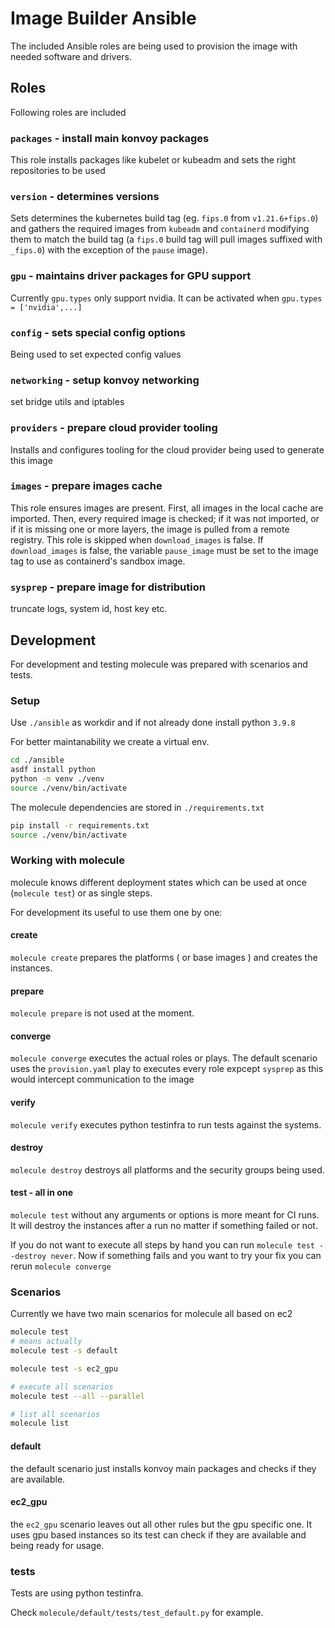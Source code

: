 # Image Builder Ansible
The included Ansible roles are being used to provision the image with needed software and drivers.


## Roles
Following roles are included

### `packages` - install main konvoy packages
This role installs packages like kubelet or kubeadm and sets the right
repositories to be used

### `version` - determines versions
Sets determines the kubernetes build tag (eg. `fips.0` from `v1.21.6+fips.0`)
and gathers the required images from `kubeadm` and `containerd` modifying them
to match the build tag (a `fips.0` build tag will pull images suffixed with
`_fips.0`) with the exception of the `pause` image).

### `gpu` - maintains driver packages for GPU support
Currently `gpu.types` only support nvidia.
It can be activated when `gpu.types = ['nvidia',...]`

### `config` - sets special config options
Being used to set expected config values

### `networking` - setup konvoy networking
set bridge utils and iptables

### `providers` - prepare cloud provider tooling
Installs and configures tooling for the cloud provider being used to generate
this image

### `images` - prepare images cache
This role ensures images are present. First, all images in the local cache are imported. Then, every required image is checked; if it was not imported, or if it is missing one or more layers, the image is pulled from a remote registry. This role is skipped when `download_images` is false.
If `download_images` is false, the variable `pause_image` must be set to the image tag to use as containerd's sandbox image.

### `sysprep` - prepare image for distribution
truncate logs, system id, host key etc.


## Development
For development and testing molecule was prepared with scenarios and tests.

### Setup
Use `./ansible` as workdir and if not already done install python `3.9.8`

For better maintanability we create a virtual env.

```bash
cd ./ansible
asdf install python
python -m venv ./venv
source ./venv/bin/activate
```

The molecule dependencies are stored in `./requirements.txt`

```bash
pip install -r requirements.txt
source ./venv/bin/activate

```

### Working with molecule
molecule knows different deployment states which can be used at once
(`molecule test`) or as single steps.

For development its useful to use them one by one:

#### create
`molecule create` prepares the platforms ( or base images ) and creates the
instances.

#### prepare
`molecule prepare` is not used at the moment.

#### converge
`molecule converge` executes the actual roles or plays. The default scenario
uses the `provision.yaml` play to executes every role expcept `sysprep` as this
would intercept communication to the image

#### verify
`molecule verify` executes python testinfra to run tests against the systems.

#### destroy
`molecule destroy` destroys all platforms and the security groups being used.

#### test - all in one
`molecule test` without any arguments or options is more meant for CI runs.
It will destroy the instances after a run no matter if something failed or not.

If you do not want to execute all steps by hand you can run `molecule test --destroy never`.
Now if something fails and you want to try your fix you can rerun `molecule converge`

### Scenarios
Currently we have two main scenarios for molecule all based on ec2

```bash
molecule test
# means actually
molecule test -s default

molecule test -s ec2_gpu

# execute all scenarios
molecule test --all --parallel

# list all scenarios
molecule list
```

#### default
the default scenario just installs konvoy main packages and checks if they are
available.

#### ec2_gpu
the `ec2_gpu` scenario leaves out all other rules but the gpu specific one. It
uses gpu based instances so its test can check if they are available and being
ready for usage.

### tests
Tests are using python testinfra.

Check `molecule/default/tests/test_default.py` for example.
